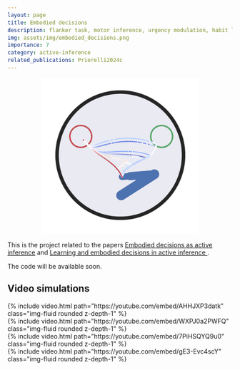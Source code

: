 ```yaml
---
layout: page
title: Embodied decisions
description: flanker task, motor inference, urgency modulation, habit learning
img: assets/img/embodied_decisions.png
importance: 7
category: active-inference
related_publications: Priorelli2024c
---
```


<p align="center">
  <img src="/assets/img/embodied_decisions.png">
</p>

This is the project related to the papers [Embodied decisions as active inference](https://doi.org/10.1101/2024.05.28.596181) and [Learning and embodied decisions in active inference
](https://www.biorxiv.org/content/10.1101/2024.08.18.608439v1).

The code will be available soon.

## Video simulations

<div class="row mt-3">
    <div class="col-sm mt-3 mt-md-0">
        {% include video.html path="https://youtube.com/embed/AHHJXP3datk" class="img-fluid rounded z-depth-1" %}
    </div>
    <div class="col-sm mt-3 mt-md-0">
        {% include video.html path="https://youtube.com/embed/WXPJ0a2PWFQ" class="img-fluid rounded z-depth-1" %}
    </div>
</div>
<div class="caption">
</div>

<div class="row mt-3">
    <div class="col-sm mt-3 mt-md-0">
        {% include video.html path="https://youtube.com/embed/7PiHSQYQ9u0" class="img-fluid rounded z-depth-1" %}
    </div>
    <div class="col-sm mt-3 mt-md-0">
        {% include video.html path="https://youtube.com/embed/gE3-Evc4scY" class="img-fluid rounded z-depth-1" %}
    </div>
</div>
<div class="caption">
</div>
